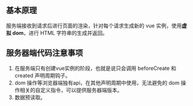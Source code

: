 ## 基本原理

服务端接收到请求后进行页面的渲染，针对每个请求生成新的 vue 实例，使用**虚拟 dom**，进行 HTML 字符串的生成并返回。

## 服务器端代码注意事项

1. 在服务端只有创建vue实例的阶段，也就是说只会调用 beforeCreate 和 created 声明周期钩子。
2. dom 操作等浏览器端独有api，在其他声明周期中使用，无法避免的 dom 操作相关的自定义指令，可以提供服务器端版本。
3. 数据预读取。
